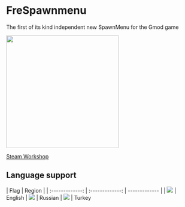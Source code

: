 
# FreSpawnmenu
The first of its kind independent new SpawnMenu for the Gmod game

<img src="https://i.imgur.com/9n5208V.jpeg" width="300"/>

[Steam Workshop](https://steamcommunity.com/sharedfiles/filedetails/?id=2613708971)

## Language support
| Flag  | Region |
| :-------------: | :-------------: | ------------- |
| ![](https://raw.githubusercontent.com/yammadev/flag-icons/master/png/GB%402x.png) | English
| ![](https://raw.githubusercontent.com/yammadev/flag-icons/master/png/RU%402x.png) | Russian
| ![](https://raw.githubusercontent.com/yammadev/flag-icons/master/png/TR%402x.png) | Turkey
